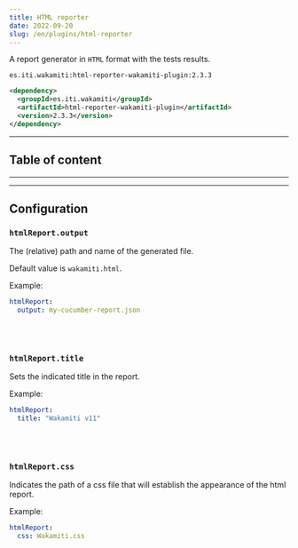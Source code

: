 ```yaml
---
title: HTML reporter
date: 2022-09-20
slug: /en/plugins/html-reporter
---
```


A report generator in `HTML` format with the tests results.

```text tabs=coord name=yaml
es.iti.wakamiti:html-reporter-wakamiti-plugin:2.3.3
```

```xml tabs=coord name=maven
<dependency>
  <groupId>es.iti.wakamiti</groupId>
  <artifactId>html-reporter-wakamiti-plugin</artifactId>
  <version>2.3.3</version>
</dependency>
```

---
## Table of content

---

---
## Configuration


###  `htmlReport.output`
The (relative) path and name of the generated file.

Default value is `wakamiti.html`.

Example:

```yaml
htmlReport:
  output: my-cucumber-report.json
```

<br /><br />

###  `htmlReport.title`
Sets the indicated title in the report.

Example:

```yaml
htmlReport:
  title: "Wakamiti v11"
```

<br /><br />

###  `htmlReport.css`
Indicates the path of a css file that will establish the appearance of the html report.

Example:

```yaml
htmlReport:
  css: Wakamiti.css
```
